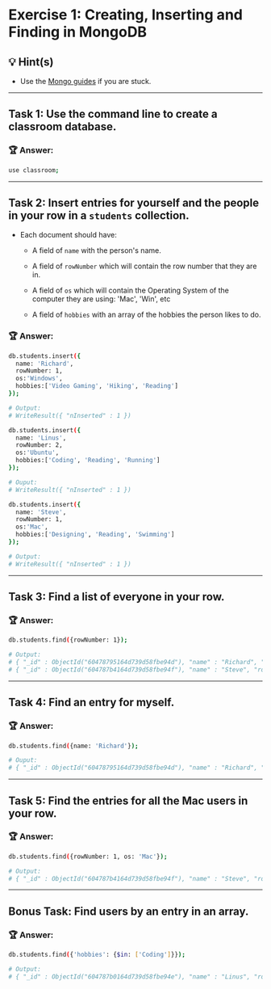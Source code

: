 # Exercise 1: Creating, Inserting and Finding in MongoDB

## 💡 Hint(s)

* Use the [Mongo guides](https://docs.mongodb.com/guides/) if you are stuck.

---

## __Task 1:__ Use the command line to create a classroom database. 

### 🏆 __Answer:__
```bash
use classroom;
```

---

## __Task 2:__ Insert entries for yourself and the people in your row in a `students` collection.

* Each document should have:

  * A field of `name` with the person's name.

  * A field of `rowNumber` which will contain the row number that they are in.

  * A field of `os` which will contain the Operating System of the computer they are using: 'Mac', 'Win', etc

  * A field of `hobbies` with an array of the hobbies the person likes to do.

### 🏆 __Answer:__
```bash
db.students.insert({
  name: 'Richard', 
  rowNumber: 1, 
  os:'Windows', 
  hobbies:['Video Gaming', 'Hiking', 'Reading'] 
});

# Output: 
# WriteResult({ "nInserted" : 1 })

db.students.insert({
  name: 'Linus', 
  rowNumber: 2, 
  os:'Ubuntu', 
  hobbies:['Coding', 'Reading', 'Running'] 
});

# Ouput: 
# WriteResult({ "nInserted" : 1 })

db.students.insert({
  name: 'Steve', 
  rowNumber: 1, 
  os:'Mac', 
  hobbies:['Designing', 'Reading', 'Swimming'] 
});

# Output: 
# WriteResult({ "nInserted" : 1 })
```

---

## __Task 3:__  Find a list of everyone in your row.

### 🏆 __Answer:__
```bash
db.students.find({rowNumber: 1});

# Output:
# { "_id" : ObjectId("60478795164d739d58fbe94d"), "name" : "Richard", "rowNumber" : 1, "os" : "Windows", "hobbies" : [ "Vide Gaming", "Hiking", "Reading" ] }
# { "_id" : ObjectId("604787b4164d739d58fbe94f"), "name" : "Steve", "rowNumber" : 1, "os" : "Mac", "hobbies" : [ "Designing", "Reading", "Swimming" ] }
```

---

## __Task 4:__ Find an entry for myself.

### 🏆 __Answer:__
```bash
db.students.find({name: 'Richard'});

# Ouput:
# { "_id" : ObjectId("60478795164d739d58fbe94d"), "name" : "Richard", "rowNumber" : 1, "os" : "Windows", "hobbies" : [ "Vide Gaming", "Hiking", "Reading" ] }
```

---

## __Task 5:__ Find the entries for all the Mac users in your row.

### 🏆 __Answer:__
```bash
db.students.find({rowNumber: 1, os: 'Mac'});

# Output:
# { "_id" : ObjectId("604787b4164d739d58fbe94f"), "name" : "Steve", "rowNumber" : 1, "os" : "Mac", "hobbies" : [ "Designing", "Reading", "Swimming" ] }
```

---

## __Bonus Task:__ Find users by an entry in an array. 

### 🏆 __Answer:__
```bash
db.students.find({'hobbies': {$in: ['Coding']}});

# Output:
# { "_id" : ObjectId("604787b0164d739d58fbe94e"), "name" : "Linus", "rowNumber" : 2, "os" : "Ubuntu", "hobbies" : [ "Coding", "Reading", "Running" ] }
```
